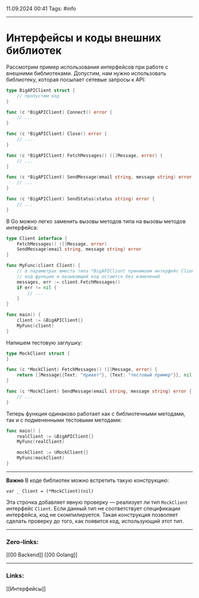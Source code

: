 11.09.2024 00:41
Tags: #info

---
# Интерфейсы и коды внешних библиотек
Рассмотрим пример использования интерфейсов при работе с внешними библиотеками. Допустим, нам нужно использовать библиотеку, которая посылает сетевые запросы к API:
```go
type BigAPIClient struct {
    // пропустим код
}

func (c *BigAPIClient) Connect() error {
    // ...
}

func (c *BigAPIClient) Close() error {
    // ...
}

func (c *BigAPIClient) FetchMessages() ([]Message, error) {
    // ...
}

func (c *BigAPIClient) SendMessage(email string, message string) error {
    // ...
}

func (c *BigAPIClient) SendStatus(status string) error {
    // ...
}
```

В Go можно легко заменить вызовы методов типа на вызовы методов интерфейса:
```go
type Client interface {
    FetchMessages() ([]Message, error)
    SendMessage(email string, message string) error
}

func MyFunc(client Client) {
    // в параметрах вместо типа *BigAPIClient принимаем интерфейс Client
    // код функции и вызывающий код остаются без изменений
    messages, err := client.FetchMessages() 
    if err != nil {
        // ...
    }
}

func main() {
    client := &BigAPIClient{}
    MyFunc(client)
}
```

Напишем тестовую заглушку:
```go
type MockClient struct {
}

func (c *MockClient) FetchMessages() ([]Message, error) {
    return []Message{{Text: "привет"}, {Text: "тестовый пример"}}, nil
}

func (c *MockClient) SendMessage(email string, message string) error {
    // ...
}
```

Теперь функция одинаково работает как с библиотечными методами, так и с подмененными тестовыми методами:
```go
func main() {
    realClient := &BigAPIClient{}
    MyFunc(realClient)

    mockClient := &MockClient{}
    MyFunc(mockClient)
}
```

---

**Важно**
В коде библиотек можно встретить такую конструкцию:
```
var _ Client = (*MockClient)(nil) 
```
Эта строчка добавляет явную проверку — реализует ли тип `MockClient` интерфейс `Client`. Если данный тип не соответствует спецификации интерфейса, код не скомпилируется. Такая конструкция позволяет сделать проверку до того, как появится код, использующий этот тип.

---
### Zero-links:
[[00 Backend]] [[00 Golang]]

---
### Links:
[[Интерфейсы]]